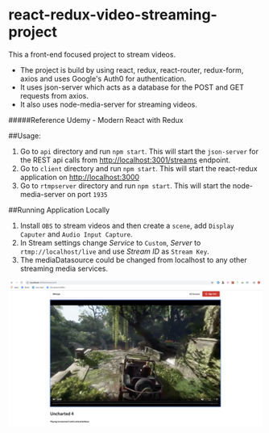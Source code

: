 # react-redux-video-streaming-project
This a front-end focused project to stream videos.
- The project is build by using react, redux, react-router, redux-form, axios and uses Google's Auth0 for authentication.
- It uses json-server which acts as a database for the POST and GET requests from axios.
- It also uses node-media-server for streaming videos.

#####Reference
Udemy - Modern React with Redux

##Usage:

1. Go to `api` directory and run `npm start`. This will start the `json-server` for the REST api calls from [http://localhost:3001/streams](http://localhost:3001/streams) endpoint.
2. Go to `client` directory and run `npm start`. This will start the react-redux application on [http://localhost:3000](http://localhost:3000) 
3. Go to `rtmpserver` directory and run `npm start`. This will start the node-media-server on port `1935`

##Running Application Locally
1. Install `OBS` to stream videos and then create a `scene`, add `Display Caputer` and `Audio Input Capture`.
2. In Stream settings change *Service* to `Custom`, *Server* to `rtmp://localhost/live` and use *Stream ID* as `Stream Key`.
3. The mediaDatasource could be changed from localhost to any other streaming media services.


![Streaming Fornite](./Uncharted4_stream.png)

